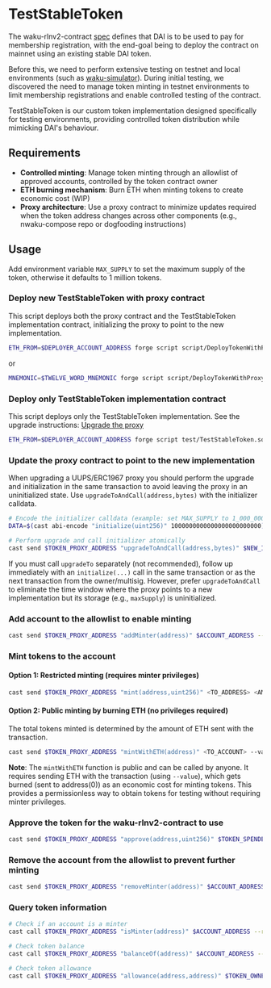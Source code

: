 # TestStableToken

The waku-rlnv2-contract [spec](https://github.com/waku-org/specs/blob/master/standards/core/rln-contract.md) defines
that DAI is to be used to pay for membership registration, with the end-goal being to deploy the contract on mainnet
using an existing stable DAI token.

Before this, we need to perform extensive testing on testnet and local environments (such as
[waku-simulator](https://github.com/waku-org/waku-simulator)). During initial testing, we discovered the need to manage
token minting in testnet environments to limit membership registrations and enable controlled testing of the contract.

TestStableToken is our custom token implementation designed specifically for testing environments, providing controlled
token distribution while mimicking DAI's behaviour.

## Requirements

- **Controlled minting**: Manage token minting through an allowlist of approved accounts, controlled by the token
  contract owner
- **ETH burning mechanism**: Burn ETH when minting tokens to create economic cost (WIP)
- **Proxy architecture**: Use a proxy contract to minimize updates required when the token address changes across other
  components (e.g., nwaku-compose repo or dogfooding instructions)

## Usage

Add environment variable `MAX_SUPPLY` to set the maximum supply of the token, otherwise it defaults to 1 million tokens.

### Deploy new TestStableToken with proxy contract

This script deploys both the proxy contract and the TestStableToken implementation contract, initializing the proxy to
point to the new implementation.

```bash
ETH_FROM=$DEPLOYER_ACCOUNT_ADDRESS forge script script/DeployTokenWithProxy.s.sol:DeployTokenWithProxy --rpc-url $RPC_URL --broadcast --private_key $DEPLOYER_ACCOUNT_PRIVATE_KEY
```

or

```bash
MNEMONIC=$TWELVE_WORD_MNEMONIC forge script script/DeployTokenWithProxy.s.sol:DeployTokenWithProxy --rpc-url $RPC_URL --broadcast
```

### Deploy only TestStableToken implementation contract

This script deploys only the TestStableToken implementation. See the upgrade instructions:
[Upgrade the proxy](#update-the-proxy-contract-to-point-to-the-new-implementation)

```bash
ETH_FROM=$DEPLOYER_ACCOUNT_ADDRESS forge script test/TestStableToken.sol:TestStableTokenFactory --tc TestStableTokenFactory --rpc-url $RPC_URL --private-key $DEPLOYER_ACCOUNT_PRIVATE_KEY --broadcast
```

### Update the proxy contract to point to the new implementation

When upgrading a UUPS/ERC1967 proxy you should perform the upgrade and initialization in the same transaction to avoid
leaving the proxy in an uninitialized state. Use `upgradeToAndCall(address,bytes)` with the initializer calldata.

```bash
# Encode the initializer calldata (example: set MAX_SUPPLY to 1_000_000 ETH = 1_000_000 * 10**18)
DATA=$(cast abi-encode "initialize(uint256)" 1000000000000000000000000)

# Perform upgrade and call initializer atomically
cast send $TOKEN_PROXY_ADDRESS "upgradeToAndCall(address,bytes)" $NEW_IMPLEMENTATION_ADDRESS $DATA --rpc-url $RPC_URL --private-key $DEPLOYER_ACCOUNT_PRIVATE_KEY
```

If you must call `upgradeTo` separately (not recommended), follow up immediately with an `initialize(...)` call in the
same transaction or as the next transaction from the owner/multisig. However, prefer `upgradeToAndCall` to eliminate the
time window where the proxy points to a new implementation but its storage (e.g., `maxSupply`) is uninitialized.

### Add account to the allowlist to enable minting

```bash
cast send $TOKEN_PROXY_ADDRESS "addMinter(address)" $ACCOUNT_ADDRESS --rpc-url $RPC_URL --private-key $DEPLOYER_ACCOUNT_PRIVATE_KEY
```

### Mint tokens to the account

#### Option 1: Restricted minting (requires minter privileges)

```bash
cast send $TOKEN_PROXY_ADDRESS "mint(address,uint256)" <TO_ADDRESS> <AMOUNT> --rpc-url $RPC_URL --private-key $MINTER_ACCOUNT_PRIVATE_KEY
```

#### Option 2: Public minting by burning ETH (no privileges required)

The total tokens minted is determined by the amount of ETH sent with the transaction.

```bash
cast send $TOKEN_PROXY_ADDRESS "mintWithETH(address)" <TO_ACCOUNT> --value <ETH_AMOUNT> --rpc-url $RPC_URL --private-key $MINTING_ACCOUNT_PRIVATE_KEY --from $MINTING_ACCOUNT_ADDRESS
```

**Note**: The `mintWithETH` function is public and can be called by anyone. It requires sending ETH with the transaction
(using `--value`), which gets burned (sent to address(0)) as an economic cost for minting tokens. This provides a
permissionless way to obtain tokens for testing without requiring minter privileges.

### Approve the token for the waku-rlnv2-contract to use

```bash
cast send $TOKEN_PROXY_ADDRESS "approve(address,uint256)" $TOKEN_SPENDER_ADDRESS <AMOUNT> --rpc-url $RPC_URL --private-key $PRIVATE_KEY
```

### Remove the account from the allowlist to prevent further minting

```bash
cast send $TOKEN_PROXY_ADDRESS "removeMinter(address)" $ACCOUNT_ADDRESS --rpc-url $RPC_URL --private-key $DEPLOYER_ACCOUNT_PRIVATE_KEY
```

### Query token information

```bash
# Check if an account is a minter
cast call $TOKEN_PROXY_ADDRESS "isMinter(address)" $ACCOUNT_ADDRESS --rpc-url $RPC_URL

# Check token balance
cast call $TOKEN_PROXY_ADDRESS "balanceOf(address)" $ACCOUNT_ADDRESS --rpc-url $RPC_URL

# Check token allowance
cast call $TOKEN_PROXY_ADDRESS "allowance(address,address)" $TOKEN_OWNER_ADDRESS $TOKEN_SPENDER_ADDRESS --rpc-url $RPC_URL
```
